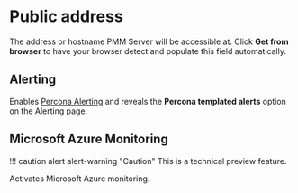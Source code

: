 # Public address

The address or hostname PMM Server will be accessible at. Click **Get from browser** to have your browser detect and populate this field automatically.

## Alerting

Enables [Percona Alerting](../get-started/alerting.md) and reveals the **Percona templated alerts** option on the Alerting page.

## Microsoft Azure Monitoring

!!! caution alert alert-warning "Caution"
    This is a technical preview feature.

Activates Microsoft Azure monitoring.

